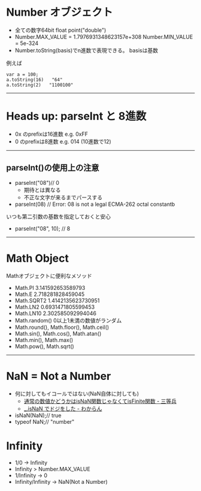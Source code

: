 # Number オブジェクト

- 全ての数字64bit float point("double")
- Number.MAX_VALUE = 1.7976931348623157e+308
Number.MIN_VALUE = 5e-324
- Number.toString(basis)でn進数で表現できる。
  basisは基数

例えば
	
	var a = 100;
	a.toString(16)   "64"
	a.toString(2)   "1100100"

---
# Heads up: parseInt と 8進数

- 0x のprefixは16進数 e.g. 0xFF
- 0  のprefixは8進数 e.g. 014 (10進数で12)

---
##  parseInt()の使用上の注意
- parseInt("08")// 0 
	- 期待とは異なる
	- 不正な文字が来るまでパースする
- parseInt(08)  //  Error: 08 is not a legal ECMA-262 octal constantb

いつも第二引数の基数を指定しておくと安心

- parseInt("08", 10); // 8 

---
# Math Object
Mathオブジェクトに便利なメソッド

- Math.PI 3.141592653589793
- Math.E 2.718281828459045
- Math.SQRT2 1.4142135623730951
- Math.LN2 0.6931471805599453
- Math.LN10 2.302585092994046
- Math.random() 0以上1未満の数値がランダム
- Math.round(), Math.floor(), Math.ceil()
- Math.sin(), Math.cos(), Math.atan()
- Math.min(), Math.max()
- Math.pow(), Math.sqrt()

---

# NaN = Not a Number

- 何に対してもイコールではない(NaN自体に対しても)
	- [通常の数値かどうかはisNaN関数じゃなくてisFinite関数 - 三等兵](http://d.hatena.ne.jp/sandai/20100206/p1 "通常の数値かどうかはisNaN関数じゃなくてisFinite関数 - 三等兵")
	- [_.isNaN でドジをした - わからん](http://d.hatena.ne.jp/kitokitoki/20110607/p2 "_.isNaN でドジをした - わからん")
- isNaN(NaN);// true
- typeof NaN;// "number"

# Infinity

- 1/0 -> Infinity
- Infinity > Number.MAX_VALUE
- 1/Infinity -> 0
- Infinity/Infinity -> NaN(Not a Number)

